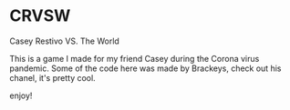 # CRVSW
Casey Restivo VS. The World

This is a game I made for my friend Casey during the Corona virus pandemic.
Some of the code here was made by Brackeys, check out his chanel, it's pretty cool.

enjoy!
